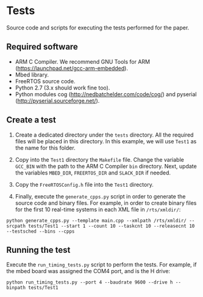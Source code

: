 # Tests

Source code and scripts for executing the tests performed for the paper.

## Required software

* ARM C Compiler. We recommend GNU Tools for ARM (https://launchpad.net/gcc-arm-embedded).
* Mbed library.
* FreeRTOS source code.
* Python 2.7 (3.x should work fine too).
* Python modules cog (http://nedbatchelder.com/code/cog/) and pyserial (http://pyserial.sourceforge.net/).

## Create a test

1. Create a dedicated directory under the `tests` directory. All the required files will be placed in this directory. In this example, we will use `Test1` as the name for this folder.

2. Copy into the `Test1` directory the `Makefile` file. Change the variable `GCC_BIN` with the path to the ARM C Compiler `bin` directory. Next, update the variables `MBED_DIR`, `FREERTOS_DIR` and `SLACK_DIR` if needed.

3. Copy the `FreeRTOSConfig.h` file into the `Test1` directory.

4. Finally, execute the `generate_cpps.py` script in order to generate the source code and binary files. For example, in order to create binary files for the first 10 real-time systems in each XML file in `/rts/xmldir/`:

```
python generate_cpps.py --template main.cpp --xmlpath /rts/xmldir/ --srcpath tests/Test1 --start 1 --count 10 --taskcnt 10 --releasecnt 10 --testsched --bins --cpps
```

## Running the test

Execute the `run_timing_tests.py` script to perform the tests. For example, if the mbed board was assigned the COM4 port, and is the H drive:

```
python run_timing_tests.py --port 4 --baudrate 9600 --drive h --binpath tests/Test1
```
